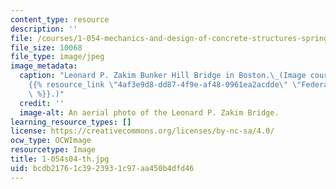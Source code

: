 ```yaml
---
content_type: resource
description: ''
file: /courses/1-054-mechanics-and-design-of-concrete-structures-spring-2004/bcdb21761c3923931c97aa450b4dfd46_1-054s04-th.jpg
file_size: 10068
file_type: image/jpeg
image_metadata:
  caption: "Leonard P. Zakim Bunker Hill Bridge in Boston.\_(Image courtesy of the\_\
    {{% resource_link \"4af3e9d8-dd87-4f9e-af48-0961ea2acdde\" \"Federal Highway Administration\"\
    \ %}}.)"
  credit: ''
  image-alt: An aerial photo of the Leonard P. Zakim Bridge.
learning_resource_types: []
license: https://creativecommons.org/licenses/by-nc-sa/4.0/
ocw_type: OCWImage
resourcetype: Image
title: 1-054s04-th.jpg
uid: bcdb2176-1c39-2393-1c97-aa450b4dfd46
---
```


